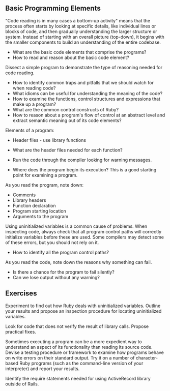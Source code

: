 ## Basic Programming Elements

"Code reading is in many cases a bottom-up activity" means that the process often starts by looking at specific details, like individual lines or blocks of code, and then gradually understanding the larger structure or system. Instead of starting with an overall picture (top-down), it begins with the smaller components to build an understanding of the entire codebase.

- What are the basic code elements that comprise the programs?
- How to read and reason about the basic code element?

Dissect a simple program to demonstrate the type of reasoning needed for code reading. 

- How to identify common traps and pitfalls that we should watch for when reading code?
- What idioms can be useful for understanding the meaning of the code?
- How to examine the functions, control structures and expressions that make up a program?
- What are the common control constructs of Ruby?
- How to reason about a program's flow of control at an abstract level and extract semantic meaning out of its code elements?

Elements of a program:

- Header files - use library functions

- What are the header files needed for each function?
- Run the code through the compiler looking for warning messages.
- Where does the program begin its execution? This is a good starting point for examining a program.

As you read the program, note down:

- Comments
- Library headers
- Function declaration
- Program starting location
- Arguments to the program

Using uninitialized variables is a common cause of problems. When inspecting code, always check that all program control paths will correctly initialize variables before these are used. Some compilers may detect some of these errors, but you should not rely on it.

- How to identify all the program control paths?

As you read the code, note down the reasons why something can fail.

- Is there a chance for the program to fail silently? 
- Can we lose output without any warning?

## Exercises

Experiment to find out how Ruby deals with uninitialized variables. Outline your results and propose an inspection procedure for locating uninitialized variables.

Look for code that does not verify the result of library calls. Propose practical fixes.

Sometimes executing a program can be a more expedient way to understand an aspect of its functionality than reading its source code. Devise a testing procedure or framework to examine how programs behave on write errors on their standard output. Try it on a number of character-based Ruby programs (such as the command-line version of your interpreter) and report your results.

Identify the require statements needed for using ActiveRecord library outside of Rails.

